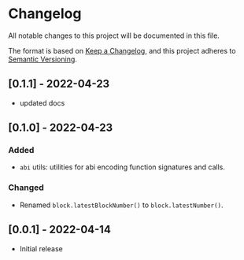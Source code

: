# Changelog
All notable changes to this project will be documented in this file.

The format is based on [Keep a Changelog](https://keepachangelog.com/en/1.0.0/),
and this project adheres to [Semantic Versioning](https://semver.org/spec/v2.0.0.html).

## [0.1.1] - 2022-04-23
- updated docs

## [0.1.0] - 2022-04-23
### Added
- `abi` utils: utilities for abi encoding function signatures and calls.

### Changed
- Renamed `block.latestBlockNumber()` to `block.latestNumber()`.

## [0.0.1] - 2022-04-14
- Initial release
